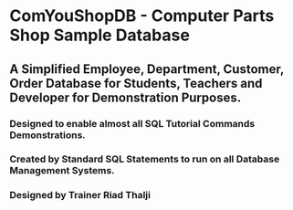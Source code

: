# ComYouShopDB - Computer Parts Shop Sample Database
## A Simplified Employee, Department, Customer, Order Database for Students, Teachers and Developer for Demonstration Purposes.
### Designed to enable almost all SQL Tutorial Commands Demonstrations.
### Created by Standard SQL Statements to run on all Database Management Systems.
### Designed by Trainer Riad Thalji
